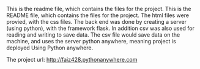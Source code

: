 
This is the readme file, which contains the files for the project.
This is the README file, which contains the files for the project.
The html files were provied, with the css files.  The back end was done by creating a 
server (using python), with the framework flask.  In addition csv was also
used for reading and writing to  save data.  The csv file would save data on the machine, 
and uses the server python anywhere, meaning project is deployed Using Python anywhere. 



The project url: 
http://faiz428.pythonanywhere.com
